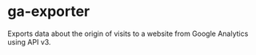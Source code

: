 # ga-exporter
Exports data about the origin of visits to a website from Google Analytics using
API v3.